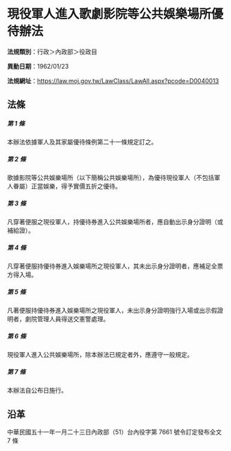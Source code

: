 # 現役軍人進入歌劇影院等公共娛樂場所優待辦法



**法規類別**：行政＞內政部＞役政目

**異動日期**：1962/01/23  

**法規網址**：https://law.moj.gov.tw/LawClass/LawAll.aspx?pcode=D0040013



## 法條
##### 第 1 條
本辦法依據軍人及其家屬優待條例第二十一條規定訂之。

##### 第 2 條
歌據影院等公共娛樂場所（以下簡稱公共娛樂場所），為優待現役軍人（不包括軍人眷屬）正當娛樂，得予實價五折之優待。

##### 第 3 條
凡穿著便服之現役軍人，持優待券進入公共娛樂場所者，應自動出示身分證明（或補給證）。

##### 第 4 條
凡穿著便服持優待券進入娛樂場所之現役軍人，其未出示身分證明者，應補足全票方得入場。

##### 第 5 條
凡著便服持優待券進入娛樂場所之現役軍人，未出示身分證明強行入場或出示假證明者，劇院管理人員得送交憲警處理。

##### 第 6 條
現役軍人進入公共娛樂場所，除本辦法已規定者外，應遵守一般規定。

##### 第 7 條
本辦法自公布日施行。

## 沿革
中華民國五十一年一月二十三日內政部（51）台內役字第 7661 號令訂定發布全文 7  條
